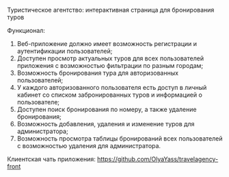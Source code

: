 Туристическое агентство: интерактивная страница для бронирования туров

Функционал: 
1. Веб-приложение должно имеет возможность регистрации и  аутентификации пользователей;
2. Доступен просмотр актуальных туров для всех пользователей приложения с возможностью фильтрации по разным городам;
3. Возможность бронирования тура для авторизованных пользователей;
4. У каждого авторизованного пользователя есть доступ в личный кабинет со списком забронированных туров и информацией о пользователе;
5. Доступен поиск бронирования по номеру, а также удаление бронирования;
6. Возможность добавления, удаления и изменение туров для администратора;
7. Возможность просмотра таблицы бронирований всех пользователей с возможностью удаления для администратора.

Клиентская чать приложения: https://github.com/OlyaYass/travelagency-front

